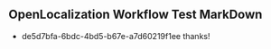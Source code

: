 ## OpenLocalization Workflow Test MarkDown
* de5d7bfa-6bdc-4bd5-b67e-a7d60219f1ee thanks!

<!--HONumber=Sep16_HO1-->


